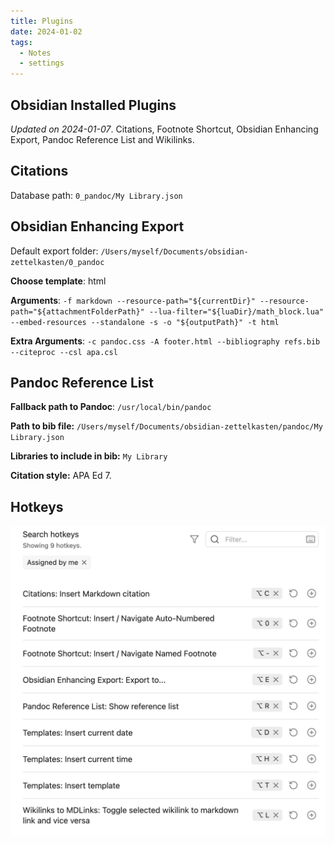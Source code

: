 ```yaml
---
title: Plugins
date: 2024-01-02
tags:
  - Notes
  - settings
---
```

## Obsidian Installed Plugins

*Updated on 2024-01-07*. Citations, Footnote Shortcut, Obsidian Enhancing Export, Pandoc Reference List and Wikilinks.

## Citations

Database path: `0_pandoc/My Library.json`

## Obsidian Enhancing Export

Default export folder: `/Users/myself/Documents/obsidian-zettelkasten/0_pandoc`

**Choose template**: html

**Arguments**: `-f markdown --resource-path="${currentDir}" --resource-path="${attachmentFolderPath}" --lua-filter="${luaDir}/math_block.lua" --embed-resources --standalone -s -o "${outputPath}" -t html`

**Extra Arguments**: `-c pandoc.css -A footer.html --bibliography refs.bib --citeproc --csl apa.csl`

## Pandoc Reference List

**Fallback path to Pandoc**: `/usr/local/bin/pandoc`

**Path to bib file:** `/Users/myself/Documents/obsidian-zettelkasten/pandoc/My Library.json`

**Libraries to include in bib:** `My Library`

**Citation style:** APA Ed 7.

## Hotkeys

![](hotkeys.png)